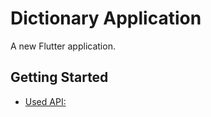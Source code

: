 # Dictionary Application

A new Flutter application.

## Getting Started

- [Used API: ](https://flutter.dev/docs/get-started/codelab)
